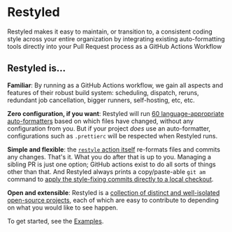 # Restyled

Restyled makes it easy to maintain, or transition to, a consistent coding style
across your entire organization by integrating existing auto-formatting tools
directly into your Pull Request process as a GitHub Actions Workflow

## Restyled is...

**Familiar**: By running as a GitHub Actions workflow, we gain all aspects and
features of their robust build system: scheduling, dispatch, reruns, redundant
job cancellation, bigger runners, self-hosting, etc, etc.

**Zero configuration, if you want**: Restyled will run [60 language-appropriate
auto-formatters][restylers] based on which files have changed, without any
configuration from you. But if your project _does_ use an auto-formatter,
configurations such as `.prettierc` will be respected when Restyled runs.

[restylers]: /restylers

**Simple and flexible**: the [`restyle` action itself][actions-run] re-formats
files and commits any changes. That's it. What you do after that is up to you.
Managing a sibling PR is just one option; GitHub actions exist to do all sorts
of things other than that. And Restyled always prints a copy/paste-able `git am`
command to [apply the style-fixing commits directly to a local
checkout][apply-locally].

[actions-run]: https://github.com/restyled-io/actions/tree/main/run#readme
[apply-locally]: https://github.com/restyled-io/actions/wiki/Apply-Fixes-Locally

**Open and extensible**: Restyled is a [collection of distinct and well-isolated
open-source projects][org], each of which are easy to contribute to depending on
what you would like to see happen.

[org]: https://github.com/restyled-io

To get started, see the [Examples][actions].

[actions]: https://github.com/restyled-io/actions?tab=readme-ov-file#usage-examples
